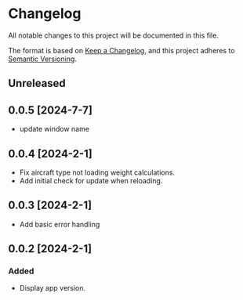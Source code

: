 # Changelog

All notable changes to this project will be documented in this file.

The format is based on [Keep a Changelog](https://keepachangelog.com/en/1.0.0/),
and this project adheres to [Semantic Versioning](https://semver.org/spec/v2.0.0.html).

## Unreleased

## 0.0.5 [2024-7-7]

- update window name

## 0.0.4 [2024-2-1]

- Fix aircraft type not loading weight calculations.
- Add initial check for update when reloading.

## 0.0.3 [2024-2-1]

- Add basic error handling

## 0.0.2 [2024-2-1]

### Added

- Display app version.
